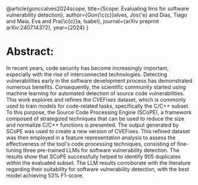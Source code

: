@article{gonccalves2024scope,
  title={Scope: Evaluating llms for software vulnerability detection},
  author={Gon{\c{c}}alves, Jos{\'e} and Dias, Tiago and Maia, Eva and Pra{\c{c}}a, Isabel},
  journal={arXiv preprint arXiv:2407.14372},
  year={2024}
}


# Abstract:
In recent years, code security has become increasingly important, especially with the rise of interconnected technologies. Detecting vulnerabilities early in the software development process has demonstrated numerous benefits. Consequently, the scientific community started using machine learning for automated detection of source code vulnerabilities. This work explores and refines the CVEFixes dataset, which is commonly used to train models for code-related tasks, specifically the C/C++ subset. To this purpose, the Source Code Processing Engine (SCoPE), a framework composed of strategized techniques that can be used to reduce the size and normalize C/C++ functions is presented. The output generated by SCoPE was used to create a new version of CVEFixes. This refined dataset was then employed in a feature representation analysis to assess the effectiveness of the tool's code processing techniques, consisting of fine-tuning three pre-trained LLMs for software vulnerability detection. The results show that SCoPE successfully helped to identify 905 duplicates within the evaluated subset. The LLM results corroborate with the literature regarding their suitability for software vulnerability detection, with the best model achieving 53% F1-score.
